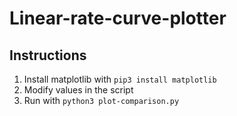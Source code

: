 # Linear-rate-curve-plotter

## Instructions

1. Install matplotlib with `pip3 install matplotlib`
2. Modify values in the script
3. Run with `python3 plot-comparison.py`